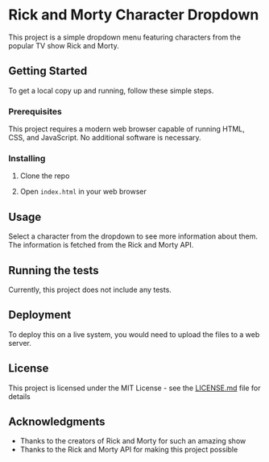 # Rick and Morty Character Dropdown

This project is a simple dropdown menu featuring characters from the popular TV show Rick and Morty.

## Getting Started

To get a local copy up and running, follow these simple steps.

### Prerequisites

This project requires a modern web browser capable of running HTML, CSS, and JavaScript. No additional software is necessary.

### Installing

1. Clone the repo

2. Open `index.html` in your web browser

## Usage

Select a character from the dropdown to see more information about them. The information is fetched from the Rick and Morty API.

## Running the tests

Currently, this project does not include any tests.

## Deployment

To deploy this on a live system, you would need to upload the files to a web server.

## License

This project is licensed under the MIT License - see the [LICENSE.md](LICENSE.md) file for details

## Acknowledgments

- Thanks to the creators of Rick and Morty for such an amazing show
- Thanks to the Rick and Morty API for making this project possible
